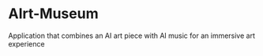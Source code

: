 # AIrt-Museum
Application that combines an AI art piece with AI music for an immersive art experience
